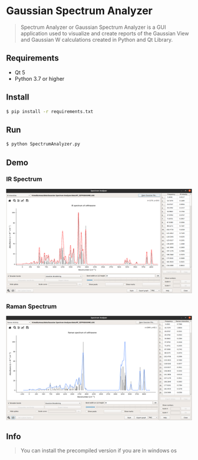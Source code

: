 # Gaussian Spectrum Analyzer
> Spectrum Analyzer or Gaussian Spectrum Analyzer is a GUI application used to visualize and create reports of the Gaussian View and Gaussian W calculations created in Python and Qt Library.

## Requirements
 - Qt 5
 - Python 3.7 or higher

## Install
```sh
$ pip install -r requirements.txt
```

## Run
```sh
$ python SpectrumAnalyzer.py
```

## Demo
### IR Spectrum
![screenshot_1](./screenshots/screenshot_1.png)

### Raman Spectrum
![screenshot_1](./screenshots/screenshot_2.png)

## Info
> You can install the precompiled version if you are in windows os